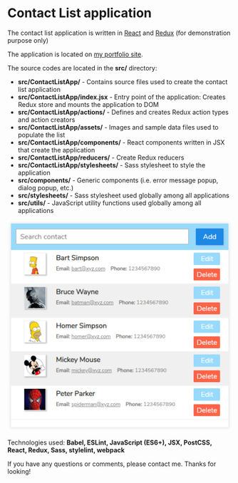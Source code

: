 # Contact List application
The contact list application is written in [React](https://reactjs.org/) and [Redux](https://redux.js.org/) (for demonstration purpose only)

The application is located on [my portfolio site](https://daisukenakano.com/index.php#spa).

The source codes are located in the **src/** directory:
* **src/ContactListApp/** - Contains source files used to create the contact list application
* **src/ContactListApp/index.jsx** - Entry point of the application: Creates Redux store and mounts the application to DOM
* **src/ContactListApp/actions/** - Defines and creates Redux action types and action creators
* **src/ContactListApp/assets/** - Images and sample data files used to populate the list
* **src/ContactListApp/components/** - React components written in JSX that create the application
* **src/ContactListApp/reducers/** - Create Redux reducers
* **src/ContactListApp/stylesheets/** - Sass stylesheet to style the application
* **src/components/** - Generic components (i.e. error message popup, dialog popup, etc.)
* **src/stylesheets/** - Sass stylesheet used globally among all applications
* **src/utils/** - JavaScript utility functions used globally among all applications

![Contact app](img/ContactListApp.PNG)

Technologies used: **Babel, ESLint, JavaScript (ES6+), JSX, PostCSS, React, Redux, Sass, stylelint, webpack**

If you have any questions or comments, please contact me. Thanks for looking!
